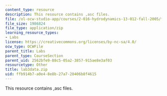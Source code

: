 ```yaml
---
content_type: resource
description: This resource contains ,asc files.
file: /ol-ocw-studio-app/courses/2-016-hydrodynamics-13-012-fall-2005/ffb914b7a0e48e8b27a728406b8f4615_lab3data.zip
file_size: 1986824
file_type: application/zip
learning_resource_types:
- Labs
license: https://creativecommons.org/licenses/by-nc-sa/4.0/
ocw_type: OCWFile
parent_title: Labs
parent_type: CourseSection
parent_uid: 2562bfe9-88c5-05a2-3857-915ae8e3af03
resourcetype: Other
title: lab3data.zip
uid: ffb914b7-a0e4-8e8b-27a7-28406b8f4615
---
```

This resource contains ,asc files.